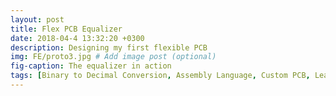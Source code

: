 ```yaml
---
layout: post
title: Flex PCB Equalizer
date: 2018-04-4 13:32:20 +0300
description: Designing my first flexible PCB
img: FE/proto3.jpg # Add image post (optional)
fig-caption: The equalizer in action
tags: [Binary to Decimal Conversion, Assembly Language, Custom PCB, Learning]
---
```


